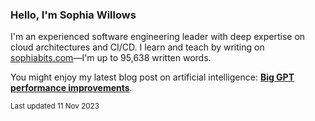 ### Hello, I'm Sophia Willows

I'm an experienced software engineering leader with deep expertise on cloud architectures and CI/CD. I learn and teach by writing on [sophiabits.com](https://sophiabits.com/blog)—I'm up to 95,638 written words.

You might enjoy my latest blog post on artificial intelligence: **[Big GPT performance improvements](https://sophiabits.com/blog/big-gpt-performance-improvements)**.

<sub>Last updated 11 Nov 2023</sub>
